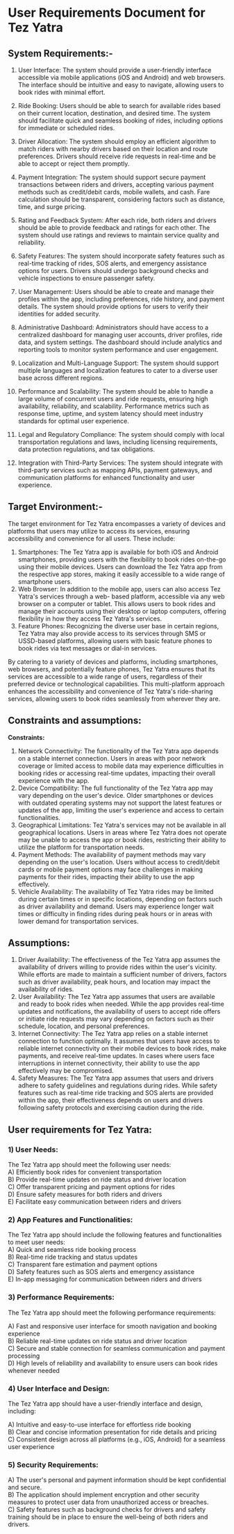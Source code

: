 # **User Requirements Document for Tez Yatra**

## **System Requirements:-**

1) User Interface:
   The system should provide a user-friendly interface accessible via mobile applications (iOS and Android) and web browsers.
   The interface should be intuitive and easy to navigate, allowing users to book rides with minimal effort.

2) Ride Booking:
   Users should be able to search for available rides based on their current location, destination, and desired time.
   The system should facilitate quick and seamless booking of rides, including options for immediate or scheduled rides.

3) Driver Allocation:
   The system should employ an efficient algorithm to match riders with nearby drivers based on their location and route 
   preferences.
   Drivers should receive ride requests in real-time and be able to accept or reject them promptly.

4) Payment Integration:
   The system should support secure payment transactions between riders and drivers, accepting various payment methods such 
   as credit/debit cards, mobile wallets, and cash.
   Fare calculation should be transparent, considering factors such as distance, time, and surge pricing.

5) Rating and Feedback System:
   After each ride, both riders and drivers should be able to provide feedback and ratings for each other.
   The system should use ratings and reviews to maintain service quality and reliability.

6) Safety Features:
   The system should incorporate safety features such as real-time tracking of rides, SOS alerts, and emergency assistance 
   options for users.
   Drivers should undergo background checks and vehicle inspections to ensure passenger safety.

7) User Management:
   Users should be able to create and manage their profiles within the app, including preferences, ride history, and payment 
   details.
   The system should provide options for users to verify their identities for added security.

8) Administrative Dashboard:
   Administrators should have access to a centralized dashboard for managing user accounts, driver profiles, ride data, and 
   system settings.
   The dashboard should include analytics and reporting tools to monitor system performance and user engagement.

9) Localization and Multi-Language Support:
   The system should support multiple languages and localization features to cater to a diverse user base across different 
   regions.

10) Performance and Scalability:
    The system should be able to handle a large volume of concurrent users and ride requests, ensuring high availability, 
    reliability, and scalability.
    Performance metrics such as response time, uptime, and system latency should meet industry standards for optimal user 
    experience.

11) Legal and Regulatory Compliance:
    The system should comply with local transportation regulations and laws, including licensing requirements, data 
    protection regulations, and tax obligations.

12) Integration with Third-Party Services:
    The system should integrate with third-party services such as mapping APIs, payment gateways, and communication platforms for enhanced functionality and user experience.

## **Target Environment:-**

The target environment for Tez Yatra encompasses a variety of devices and platforms that users may utilize to access its services, ensuring accessibility and convenience for all users. These include:

1) Smartphones: The Tez Yatra app is available for both iOS and Android smartphones, providing users with 
   the flexibility to book rides on-the-go using their mobile devices. Users can download the Tez Yatra 
   app 
   from the respective app stores, making it easily accessible to a wide range of smartphone users.
2) Web Browser: In addition to the mobile app, users can also access Tez Yatra's services through a web- 
   based platform, accessible via any web browser on a computer or tablet. This allows users to book rides 
   and manage their accounts using their desktop or laptop computers, offering flexibility in how they 
   access Tez Yatra's services.
3) Feature Phones: Recognizing the diverse user base in certain regions, Tez Yatra may also provide access 
   to its services through SMS or USSD-based platforms, allowing users with basic feature phones to book 
   rides via text messages or dial-in services.
   
By catering to a variety of devices and platforms, including smartphones, web browsers, and potentially feature phones, Tez Yatra ensures that its services are accessible to a wide range of users, regardless of their preferred device or technological capabilities. This multi-platform approach enhances the accessibility and convenience of Tez Yatra's ride-sharing services, allowing users to book rides seamlessly from wherever they are.

## **Constraints and assumptions:**

**Constraints:**
1) Network Connectivity: The functionality of the Tez Yatra app depends on a stable internet connection. 
   Users in areas with poor network coverage or limited access to mobile data may experience difficulties 
   in booking rides or accessing real-time updates, impacting their overall experience with the app.
2) Device Compatibility: The full functionality of the Tez Yatra app may vary depending on the user's 
   device. Older smartphones or devices with outdated operating systems may not support the latest 
   features or updates of the app, limiting the user's experience and access to certain functionalities.
3) Geographical Limitations: Tez Yatra's services may not be available in all geographical locations. 
   Users in areas where Tez Yatra does not operate may be unable to access the app or book rides, 
   restricting their ability to utilize the platform for transportation needs.
4) Payment Methods: The availability of payment methods may vary depending on the user's location. Users 
   without access to credit/debit cards or mobile payment options may face challenges in making payments 
   for their rides, impacting their ability to use the app effectively.
5) Vehicle Availability: The availability of Tez Yatra rides may be limited during certain times or in 
   specific locations, depending on factors such as driver availability and demand. Users may experience 
   longer wait times or difficulty in finding rides during peak hours or in areas with lower demand for 
   transportation services.

 ##  **Assumptions:**
1) Driver Availability: The effectiveness of the Tez Yatra app assumes the availability of drivers willing 
   to provide rides within the user's vicinity. While efforts are made to maintain a sufficient number of 
   drivers, factors such as driver availability, peak hours, and location may impact the availability of 
   rides.
2) User Availability: The Tez Yatra app assumes that users are available and ready to book rides when 
   needed. While the app provides real-time updates and notifications, the availability of users to accept 
   ride offers or initiate ride requests may vary depending on factors such as their schedule, location, 
   and personal preferences.
3) Internet Connectivity: The Tez Yatra app relies on a stable internet connection to function optimally. 
   It assumes that users have access to reliable internet connectivity on their mobile devices to book 
   rides, make payments, and receive real-time updates. In cases where users face interruptions in 
   internet connectivity, their ability to use the app effectively may be compromised.
4) Safety Measures: The Tez Yatra app assumes that users and drivers adhere to safety guidelines and 
   regulations during rides. While safety features such as real-time ride tracking and SOS alerts are 
   provided within the app, their effectiveness depends on users and drivers following safety protocols 
   and exercising caution during the ride.

 ##  **User requirements for Tez Yatra:**
   
### 1) User Needs:
   The Tez Yatra app should meet the following user needs:<br>
A) Efficiently book rides for convenient transportation<br>
B) Provide real-time updates on ride status and driver location<br>
C) Offer transparent pricing and payment options for rides<br>
D) Ensure safety measures for both riders and drivers<br>
E) Facilitate easy communication between riders and drivers<br>

### 2) App Features and Functionalities:
   The Tez Yatra app should include the following features and functionalities to meet user needs:<br>
A) Quick and seamless ride booking process <br>
B) Real-time ride tracking and status updates <br>
C) Transparent fare estimation and payment options <br>
D) Safety features such as SOS alerts and emergency assistance <br>
E) In-app messaging for communication between riders and drivers <br>

### 3) Performance Requirements:
   The Tez Yatra app should meet the following performance requirements:<br>

A) Fast and responsive user interface for smooth navigation and booking experience<br>
B) Reliable real-time updates on ride status and driver location<br>
C) Secure and stable connection for seamless communication and payment processing<br>
D) High levels of reliability and availability to ensure users can book rides whenever needed<br>

### 4) User Interface and Design:
   The Tez Yatra app should have a user-friendly interface and design, including:<br>

A) Intuitive and easy-to-use interface for effortless ride booking<br>
B) Clear and concise information presentation for ride details and pricing<br>
C) Consistent design across all platforms (e.g., iOS, Android) for a seamless user experience<br>

### 5) Security Requirements:

A) The user's personal and payment information should be kept confidential and secure.<br>
B) The application should implement encryption and other security measures to protect user data from unauthorized access or breaches.<br>
C) Safety features such as background checks for drivers and safety training should be in place to ensure the well-being of both riders and drivers.<br>

